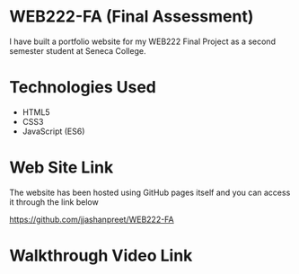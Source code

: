 # WEB222-FA (Final Assessment)
I have built a portfolio website for my WEB222 Final Project as a second semester student at Seneca College.

# Technologies Used
- HTML5
- CSS3
- JavaScript (ES6)

# Web Site Link
The website has been hosted using GitHub pages itself and you can access it through the link below

https://github.com/jjashanpreet/WEB222-FA

# Walkthrough Video Link
